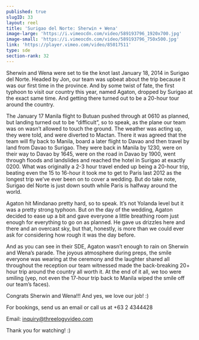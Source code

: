```yaml
---
published: true
slugID: 33
layout: reel
title: 'Surigao del Norte: Sherwin + Wena'
image-large: 'https://i.vimeocdn.com/video/589193796_1920x700.jpg'
image-small: 'https://i.vimeocdn.com/video/589193796_750x500.jpg'
link: 'https://player.vimeo.com/video/85017511'
type: sde
section-rank: 32
---
```

Sherwin and Wena were set to tie the knot last January 18, 2014 in Surigao del Norte. Headed by Jon, our team was upbeat about the trip because it was our first time in the province. And by some twist of fate, the first typhoon to visit our country this year, named Agaton, dropped by Surigao at the exact same time. And getting there turned out to be a 20-hour tour around the country.

The January 17 Manila flight to Butuan pushed through at 0610 as planned, but landing turned out to be “difficult”, so to speak, as the plane our team was on wasn’t allowed to touch the ground. The weather was acting up, they were told, and were diverted to Mactan. There it was agreed that the team will fly back to Manila, board a later flight to Davao and then travel by land from Davao to Surigao. They were back in Manila by 1230, were on their way to Davao by 1645, were on the road in Davao by 1900, went through floods and landslides and reached the hotel in Surigao at exactly 0200. What was originally a 2-3 hour travel ended up being a 20-hour trip, beating even the 15 to 16-hour it took me to get to Paris last 2012 as the longest trip we’ve ever been on to cover a wedding. But do take note, Surigao del Norte is just down south while Paris is halfway around the world.

Agaton hit Mindanao pretty hard, so to speak. It’s not Yolanda level but it was a pretty strong typhoon. But on the day of the wedding, Agaton decided to ease up a bit and gave everyone a little breathing room just enough for everything to go on as planned. He gave us drizzles here and there and an overcast sky, but that, honestly, is more than we could ever ask for considering how rough it was the day before.

And as you can see in their SDE, Agaton wasn’t enough to rain on Sherwin and Wena’s parade. The joyous atmosphere during preps, the smile everyone was wearing at the ceremony and the laughter shared all throughout the reception our team witnessed made the back-breaking 20+ hour trip around the country all worth it. At the end of it all, we too were smiling (yep, not even the 17-hour trip back to Manila wiped the smile off our team’s faces).

Congrats Sherwin and Wena!!! And yes, we love our job! :)

For bookings, send us an email or call us at +63 2 4344428

Email: inquiry@threelogyvideo.com

Thank you for watching! :)
